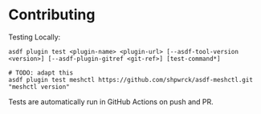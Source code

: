 # Contributing

Testing Locally:

```shell
asdf plugin test <plugin-name> <plugin-url> [--asdf-tool-version <version>] [--asdf-plugin-gitref <git-ref>] [test-command*]

# TODO: adapt this
asdf plugin test meshctl https://github.com/shpwrck/asdf-meshctl.git "meshctl version"
```

Tests are automatically run in GitHub Actions on push and PR.
